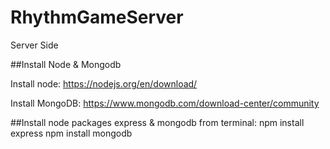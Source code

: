 # RhythmGameServer
Server Side

##Install Node & Mongodb

Install node:
https://nodejs.org/en/download/

Install MongoDB:
https://www.mongodb.com/download-center/community

##Install node packages express & mongodb from terminal:
npm install express
npm install mongodb
